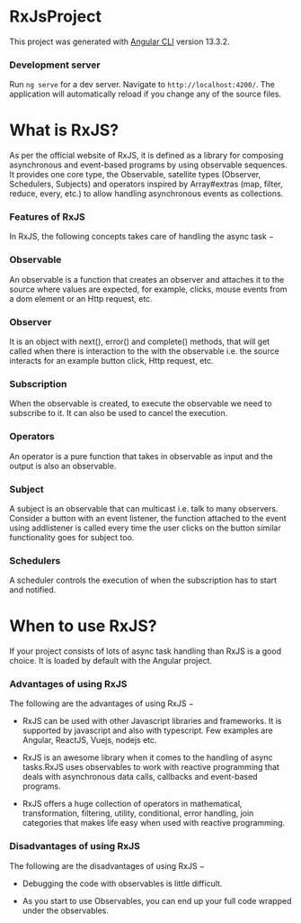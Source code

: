 # RxJsProject

This project was generated with [Angular CLI](https://github.com/angular/angular-cli) version 13.3.2.

### Development server

Run `ng serve` for a dev server. Navigate to `http://localhost:4200/`. The application will automatically reload if you change any of the source files.

# What is RxJS?

As per the official website of RxJS, it is defined as a library for composing asynchronous and event-based programs by
using observable sequences. It provides one core type, the Observable, satellite types (Observer, Schedulers, Subjects)
and operators inspired by Array#extras (map, filter, reduce, every, etc.) to allow handling asynchronous events as
collections.

### Features of RxJS

In RxJS, the following concepts takes care of handling the async task −

### Observable

An observable is a function that creates an observer and attaches it to the source where values are expected, for
example, clicks, mouse events from a dom element or an Http request, etc.

### Observer

It is an object with next(), error() and complete() methods, that will get called when there is interaction to the with
the observable i.e. the source interacts for an example button click, Http request, etc.

### Subscription

When the observable is created, to execute the observable we need to subscribe to it. It can also be used to cancel the
execution.

### Operators

An operator is a pure function that takes in observable as input and the output is also an observable.

### Subject

A subject is an observable that can multicast i.e. talk to many observers. Consider a button with an event listener, the
function attached to the event using addlistener is called every time the user clicks on the button similar
functionality goes for subject too.

### Schedulers

A scheduler controls the execution of when the subscription has to start and notified.

# When to use RxJS?

If your project consists of lots of async task handling than RxJS is a good choice. It is loaded by default with the
Angular project.

### Advantages of using RxJS
The following are the advantages of using RxJS −

- RxJS can be used with other Javascript libraries and frameworks. It is supported by javascript and also with typescript.
Few examples are Angular, ReactJS, Vuejs, nodejs etc.

- RxJS is an awesome library when it comes to the handling of async tasks.RxJS uses observables to work with reactive
programming that deals with asynchronous data calls, callbacks and event-based programs.

- RxJS offers a huge collection of operators in mathematical, transformation, filtering, utility, conditional, error
handling, join categories that makes life easy when used with reactive programming.

### Disadvantages of using RxJS
The following are the disadvantages of using RxJS −

- Debugging the code with observables is little difficult.

- As you start to use Observables, you can end up your full code wrapped under the observables.
